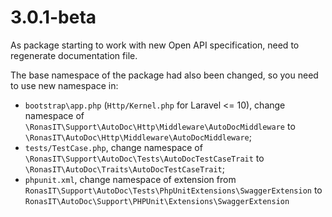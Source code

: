 # 3.0.1-beta

As package starting to work with new Open API specification, need to regenerate documentation file.

The base namespace of the package had also been changed, so you need to use new namespace in:

- `bootstrap\app.php` (`Http/Kernel.php` for Laravel <= 10), change namespace of
  `\RonasIT\Support\AutoDoc\Http\Middleware\AutoDocMiddleware` to
  `\RonasIT\AutoDoc\Http\Middleware\AutoDocMiddleware`;
- `tests/TestCase.php`, change namespace of `\RonasIT\Support\AutoDoc\Tests\AutoDocTestCaseTrait` to
  `\RonasIT\AutoDoc\Traits\AutoDocTestCaseTrait`;
- `phpunit.xml`, change namespace of extension from `RonasIT\Support\AutoDoc\Tests\PhpUnitExtensions\SwaggerExtension` to
  `RonasIT\AutoDoc\Support\PHPUnit\Extensions\SwaggerExtension`
